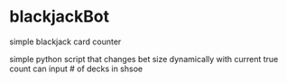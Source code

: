 # blackjackBot
simple blackjack card counter 


simple python script that changes bet size dynamically with current true count
can input # of decks in shsoe
